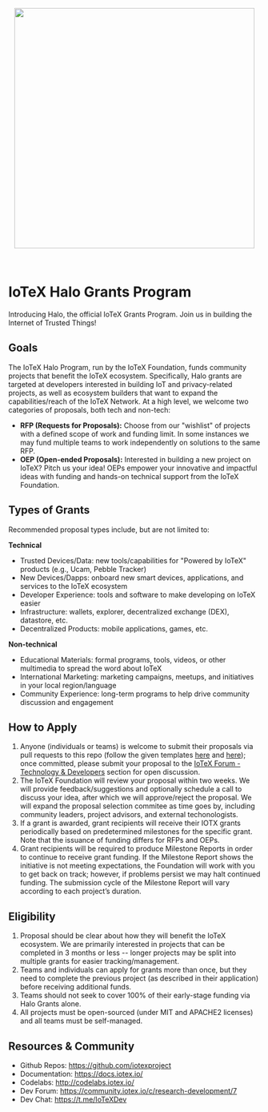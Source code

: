 <p align="center">
  <img src="https://github.com/iotexproject/halogrants/blob/master/img/halo.png" width="480px">
</p>

&nbsp;

# IoTeX Halo Grants Program
Introducing Halo, the official IoTeX Grants Program. Join us in building the Internet of Trusted Things!

## Goals
The IoTeX Halo Program, run by the IoTeX Foundation, funds community projects that benefit the IoTeX ecosystem. Specifically, Halo grants are targeted at developers interested in building IoT and privacy-related projects, as well as ecosystem builders that want to expand the capabilities/reach of the IoTeX Network. At a high level, we welcome two categories of proposals, both tech and non-tech:
- **RFP (Requests for Proposals):** Choose from our "wishlist" of projects with a defined scope of work and funding limit. In some instances we may fund multiple teams to work independently on solutions to the same RFP.
- **OEP (Open-ended Proposals):** Interested in building a new project on IoTeX? Pitch us your idea! OEPs empower your innovative and impactful ideas with funding and hands-on technical support from the IoTeX Foundation.

## Types of Grants
Recommended proposal types include, but are not limited to:

**Technical**
- Trusted Devices/Data: new tools/capabilities for "Powered by IoTeX" products (e.g., Ucam, Pebble Tracker)
- New Devices/Dapps: onboard new smart devices, applications, and services to the IoTeX ecosystem
- Developer Experience: tools and software to make developing on IoTeX easier
- Infrastructure: wallets, explorer, decentralized exchange (DEX), datastore, etc.
- Decentralized Products: mobile applications, games, etc.

**Non-technical**
- Educational Materials: formal programs, tools, videos, or other multimedia to spread the word about IoTeX
- International Marketing: marketing campaigns, meetups, and initiatives in your local region/language
- Community Experience: long-term programs to help drive community discussion and engagement

## How to Apply
1. Anyone (individuals or teams) is welcome to submit their proposals via pull requests to this repo (follow the given templates [here](https://github.com/iotexproject/halogrants/tree/master/rfp-proposals) and [here](https://github.com/iotexproject/halogrants/tree/master/oep-proposals)); once committed, please submit your proposal to the [IoTeX Forum - Technology & Developers](https://community.iotex.io/c/research-development/7) section for open discussion.
2. The IoTeX Foundation will review your proposal within two weeks. We will provide feedback/suggestions and optionally schedule a call to discuss your idea, after which we will approve/reject the proposal. We will expand the proposal selection commitee as time goes by, including community leaders, project advisors, and external techonologists.
3. If a grant is awarded, grant recipients will receive their IOTX grants periodically based on predetermined milestones for the specific grant. Note that the issuance of funding differs for RFPs and OEPs.
4. Grant recipients will be required to produce Milestone Reports in order to continue to receive grant funding. If the Milestone Report shows the initiative is not meeting expectations, the Foundation will work with you to get back on track; however, if problems persist we may halt continued funding. The submission cycle of the Milestone Report will vary according to each project’s duration.

## Eligibility
1. Proposal should be clear about how they will benefit the IoTeX ecosystem. We are primarily interested in projects that can be completed in 3 months or less -- longer projects may be split into multiple grants for easier tracking/management.
2. Teams and individuals can apply for grants more than once, but they need to complete the previous project (as described in their application) before receiving additional funds.
3. Teams should not seek to cover 100% of their early-stage funding via Halo Grants alone. 
4. All projects must be open-sourced (under MIT and APACHE2 licenses) and all teams must be self-managed.

## Resources & Community
- Github Repos: https://github.com/iotexproject
- Documentation: https://docs.iotex.io/
- Codelabs: http://codelabs.iotex.io/
- Dev Forum: https://community.iotex.io/c/research-development/7
- Dev Chat: https://t.me/IoTeXDev
